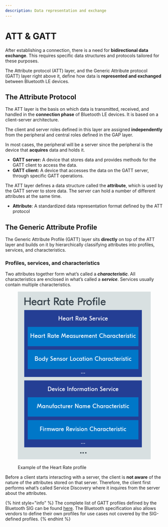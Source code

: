 ```yaml
---
description: Data representation and exchange
---
```


# ATT & GATT

After establishing a connection, there is a need for **bidirectional data exchange**. This requires specific data structures and protocols tailored for these purposes.

The Attribute protocol (ATT) layer, and the Generic Attribute protocol (GATT) layer right above it, define how data is **represented and exchanged** between Bluetooth LE devices.

## The Attribute Protocol

The ATT layer is the basis on which data is transmitted, received, and handled in the **connection phase** of Bluetooth LE devices. It is based on a client-server architecture.

The client and server roles defined in this layer are assigned **independently** from the peripheral and central roles defined in the GAP layer.

In most cases, the peripheral will be a server since the peripheral is the device that **acquires** data and holds it.

* **GATT server:** A device that stores data and provides methods for the GATT client to access the data.
* **GATT client:** A device that accesses the data on the GATT server, through specific GATT operations.

The ATT layer defines a data structure called the **attribute**, which is used by the GATT server to store data. The server can hold a number of different attributes at the same time.

* **Attribute**: A standardized data representation format defined by the ATT protocol

## The Generic Attribute Profile

The Generic Attribute Profile (GATT) layer sits **directly** on top of the ATT layer and builds on it by hierarchically classifying attributes into profiles, services, and characteristics.

### Profiles, services, and characteristics

Two attributes together form what’s called a _**characteristic**_. All characteristics are enclosed in what’s called a _**service**_. Services usually contain multiple characteristics.

<figure><img src="../../../.gitbook/assets/blefund_less1_heart_rate_profile-1-1.png" alt=""><figcaption><p>Example of the Heart Rate profile</p></figcaption></figure>

Before a client starts interacting with a server, the client is **not aware** of the nature of the attributes stored on that server. Therefore, the client first performs what’s called Service Discovery where it inquires from the server about the attributes.

{% hint style="info" %}
The complete list of GATT profiles defined by the Bluetooth SIG can be found [here](https://www.bluetooth.com/specifications/specs/). The Bluetooth specification also allows vendors to define their own profiles for use cases not covered by the SIG-defined profiles.
{% endhint %}
